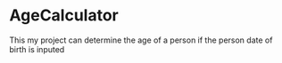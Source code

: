 # AgeCalculator
This my project can determine the age of a person if the person date of birth is inputed
